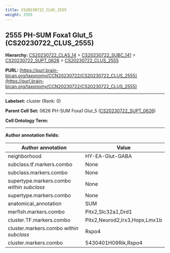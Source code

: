 ```yaml
---
title: CS20230722_CLUS_2555
weight: 2555
---
```

## 2555 PH-SUM Foxa1 Glut_5 (CS20230722_CLUS_2555)
<b>Hierarchy: </b>
[CS20230722_CLAS_14](../CS20230722_CLAS_14) >
[CS20230722_SUBC_141](../CS20230722_SUBC_141) >
[CS20230722_SUPT_0626](../CS20230722_SUPT_0626) >
[CS20230722_CLUS_2555](../CS20230722_CLUS_2555)

**PURL:** [https://purl.brain-bican.org/taxonomy/CCN20230722/CS20230722_CLUS_2555](https://purl.brain-bican.org/taxonomy/CCN20230722/CS20230722_CLUS_2555)

---


**Labelset:** cluster (Rank: 0)

**Parent Cell Set:** 0626 PH-SUM Foxa1 Glut_5 ([CS20230722_SUPT_0626](../CS20230722_SUPT_0626))



**Cell Ontology Term:** 

[MARKER GENES.]: #


---

[TRANSFERRED ANNOTATIONS.]: #


[AUTHOR ANNOTATION FIELDS.]: #


**Author annotation fields:**

| Author annotation | Value |
|-------------------|-------|
|neighborhood|HY-EA-Glut-GABA|
|subclass.tf.markers.combo|None|
|subclass.markers.combo|None|
|supertype.markers.combo _within subclass_|None|
|supertype.markers.combo|None|
|anatomical_annotation|SUM|
|merfish.markers.combo|Pitx2,Slc32a1,Drd1|
|cluster.TF.markers.combo|Pitx2,Neurod2,Irx3,Hopx,Lmx1b|
|cluster.markers.combo _within subclass_|Rspo4|
|cluster.markers.combo|5430401H09Rik,Rspo4|
